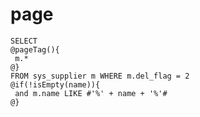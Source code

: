 page
===
    SELECT
    @pageTag(){
     m.*
    @}
    FROM sys_supplier m WHERE m.del_flag = 2 
    @if(!isEmpty(name)){
     and m.name LIKE #'%' + name + '%'#
    @}